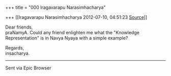 +++
title = "000 Iragavarapu Narasimhacharya"

+++
[[Iragavarapu Narasimhacharya	2012-07-10, 04:51:23 [Source](https://groups.google.com/g/bvparishat/c/wdzxEm5aoRM)]]



Dear friends,  
praNamyA. Could any friend enlighten me what the "Knowledge Representation" is in Navya Nyaya with a simple example?  
  
Regards,  
insacharya.  

  

---

Sent via Epic Browser

